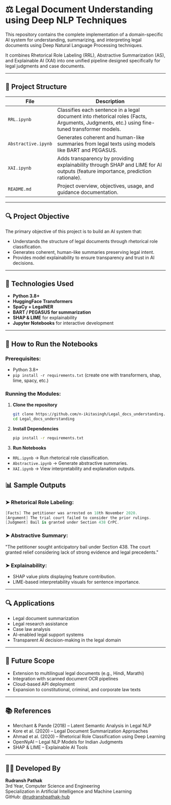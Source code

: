 # ⚖ Legal Document Understanding using Deep NLP Techniques

This repository contains the complete implementation of a domain-specific AI system for understanding, summarizing, and interpreting legal documents using Deep Natural Language Processing techniques.

It combines Rhetorical Role Labeling (RRL), Abstractive Summarization (AS), and Explainable AI (XAI) into one unified pipeline designed specifically for legal judgments and case documents.

---

## 📁 Project Structure

| File | Description |
|------|-------------|
| `RRL.ipynb` | Classifies each sentence in a legal document into rhetorical roles (Facts, Arguments, Judgments, etc.) using fine-tuned transformer models. |
| `Abstractive.ipynb` | Generates coherent and human-like summaries from legal texts using models like BART and PEGASUS. |
| `XAI.ipynb` | Adds transparency by providing explainability through SHAP and LIME for AI outputs (feature importance, prediction rationale). |
| `README.md` |  Project overview, objectives, usage, and guidance documentation. |

---

## 🔍 Project Objective

The primary objective of this project is to build an AI system that:
- Understands the structure of legal documents through rhetorical role classification.
- Generates coherent, human-like summaries preserving legal intent.
- Provides model explainability to ensure transparency and trust in AI decisions.

---

## 🧠 Technologies Used

- **Python 3.8+**
- **HuggingFace Transformers**
- **SpaCy + LegalNER**
- **BART / PEGASUS for summarization**
- **SHAP & LIME** for explainability
- **Jupyter Notebooks** for interactive development

---

## 🚀 How to Run the Notebooks

### Prerequisites:
- Python 3.8+
- `pip install -r requirements.txt` (create one with transformers, shap, lime, spacy, etc.)

### Running the Modules:
1. **Clone the repository**
   ```bash
   git clone https://github.com/n-ikitasingh/Legal_docs_understanding.git
   cd Legal_docs_understanding
2. **Install Dependencies**
   ```bash
   pip install -r requirements.txt
3. **Run Notebooks**
- `RRL.ipynb` → Run rhetorical role classification.
- `Abstractive.ipynb` → Generate abstractive summaries.
- `XAI.ipynb` → View interpretability and explanation outputs.

## 📊 Sample Outputs

### ➤ Rhetorical Role Labeling:
```csharp
[Facts] The petitioner was arrested on 18th November 2020.  
[Argument] The trial court failed to consider the prior rulings.  
[Judgment] Bail is granted under Section 438 CrPC.
```

### ➤ Abstractive Summary:
"The petitioner sought anticipatory bail under Section 438. The court granted relief considering lack of strong evidence and legal precedents."

### ➤ Explainability:
- SHAP value plots displaying feature contribution.
- LIME-based interpretability visuals for sentence importance.

---

## 🔍 Applications
- Legal document summarization
- Legal research assistance
- Case law analysis
- AI-enabled legal support systems
- Transparent AI decision-making in the legal domain

---

## 🔮 Future Scope
- Extension to multilingual legal documents (e.g., Hindi, Marathi)
- Integration with scanned document OCR pipelines
- Cloud-based API deployment
- Expansion to constitutional, criminal, and corporate law texts

---


## 📚 References
- Merchant & Pande (2018) – Latent Semantic Analysis in Legal NLP
- Kore et al. (2020) – Legal Document Summarization Approaches
- Ahmad et al. (2020) – Rhetorical Role Classification using Deep Learning
- OpenNyAI – Legal NLP Models for Indian Judgments
- SHAP & LIME – Explainable AI Tools
  
---

## 👩‍💻 Developed By

**Rudransh Pathak**  
3rd Year, Computer Science and Engineering  
Specialization in Artificial Intelligence and Machine Learning  
GitHub: [@rudranshpathak-hub](https://github.com/rudranshpathak-hub)
